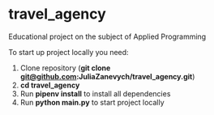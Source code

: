 # travel_agency
Educational project on the subject of Applied Programming

To start up project locally you need:
1. Clone repository (**git clone git@github.com:JuliaZanevych/travel_agency.git**)
2. **cd travel_agency**
3. Run **pipenv install** to install all dependencies
4. Run **python main.py** to start project locally
